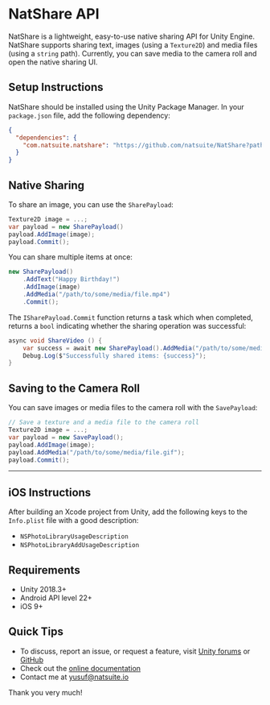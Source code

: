 # NatShare API
NatShare is a lightweight, easy-to-use native sharing API for Unity Engine. NatShare supports sharing text, images (using a `Texture2D`) and media files (using a `string` path). Currently, you can save media to the camera roll and open the native sharing UI.

## Setup Instructions
NatShare should be installed using the Unity Package Manager. In your `package.json` file, add the following dependency:
```json
{
  "dependencies": {
    "com.natsuite.natshare": "https://github.com/natsuite/NatShare?path=/Packages/com.natsuite.natshare"
  }
}
```

## Native Sharing
To share an image, you can use the `SharePayload`:
```csharp
Texture2D image = ...;
var payload = new SharePayload()
payload.AddImage(image);
payload.Commit();
```

You can share multiple items at once:
```csharp
new SharePayload()
    .AddText("Happy Birthday!")
    .AddImage(image)
    .AddMedia("/path/to/some/media/file.mp4")
    .Commit();
```

The `ISharePayload.Commit` function returns a task which when completed, returns a `bool` indicating whether the sharing operation was successful:
```csharp
async void ShareVideo () {
    var success = await new SharePayload().AddMedia("/path/to/some/media/file.mp4").Commit();
    Debug.Log($"Successfully shared items: {success}");
}    
```

## Saving to the Camera Roll
You can save images or media files to the camera roll with the `SavePayload`:
```csharp
// Save a texture and a media file to the camera roll
Texture2D image = ...;
var payload = new SavePayload();
payload.AddImage(image);
payload.AddMedia("/path/to/some/media/file.gif");
payload.Commit();
```

___

## iOS Instructions
After building an Xcode project from Unity, add the following keys to the `Info.plist` file with a good description:
- `NSPhotoLibraryUsageDescription`
- `NSPhotoLibraryAddUsageDescription`

## Requirements
- Unity 2018.3+
- Android API level 22+
- iOS 9+

## Quick Tips
- To discuss, report an issue, or request a feature, visit [Unity forums](https://forum.unity.com/threads/natshare-free-sharing-api.527074/) or [GitHub](https://github.com/natsuite/NatShare)
- Check out the [online documentation](https://docs.natsuite.io/natshare)
- Contact me at [yusuf@natsuite.io](mailto:yusuf@natsuite.io)

Thank you very much!